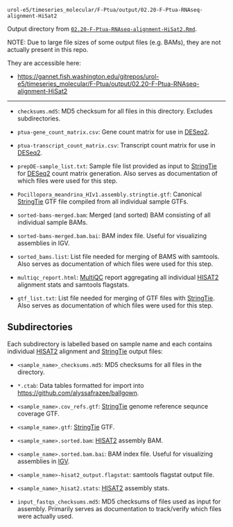 `urol-e5/timeseries_molecular/F-Ptua/output/02.20-F-Ptua-RNAseq-alignment-HiSat2`

Output directory from [`02.20-F-Ptua-RNAseq-alignment-HiSat2.Rmd`](../../code/02.20-F-Ptua-RNAseq-alignment-HiSat2.Rmd).

NOTE: Due to large file sizes of some output files (e.g. BAMs), they are not actually present in this repo.

They are accessible here:

- https://gannet.fish.washington.edu/gitrepos/urol-e5/timeseries_molecular/F-Ptua/output/02.20-F-Ptua-RNAseq-alignment-HiSat2

---
  
  - `checksums.md5`: MD5 checksum for all files in this directory. Excludes subdirectories.
  
  - `ptua-gene_count_matrix.csv`: Gene count matrix for use in [DESeq2](https://github.com/thelovelab/DESeq2).
  
  - `ptua-transcript_count_matrix.csv`: Transcript count matrix for use in [DESeq2](https://github.com/thelovelab/DESeq2). 
  
  - `prepDE-sample_list.txt`: Sample file list provided as input to [StringTie](https://ccb.jhu.edu/software/stringtie/index.shtml?t=manual) for [DESeq2](https://github.com/thelovelab/DESeq2) count matrix generation. Also serves as documentation of which files were used for this step. 
  
  - `Pocillopora_meandrina_HIv1.assembly.stringtie.gtf`: Canonical [StringTie](https://ccb.jhu.edu/software/stringtie/index.shtml?t=manual) GTF file compiled from all individual sample GTFs. 
  
  - `sorted-bams-merged.bam`: Merged (and sorted) BAM consisting of all individual sample BAMs. 
  
  - `sorted-bams-merged.bam.bai`: BAM index file. Useful for visualizing assemblies in IGV. 
  
  - `sorted_bams.list`: List file needed for merging of BAMS with samtools. Also serves as documentation of which files were used for this step. 
  
  - `multiqc_report.html`: [MultiQC](https://github.com/MultiQC/MultiQC) report aggregating all individual [HISAT2](https://daehwankimlab.github.io/hisat2/manual/) alignment stats and samtools flagstats. 
  
  
  - `gtf_list.txt`: List file needed for merging of GTF files with [StringTie](https://ccb.jhu.edu/software/stringtie/index.shtml?t=manual). Also serves as documentation of which files were used for this step. 


## Subdirectories

Each subdirectory is labelled based on sample name and each contains individual [HISAT2](https://daehwankimlab.github.io/hisat2/manual/) alignment and [StringTie](https://ccb.jhu.edu/software/stringtie/index.shtml?t=manual) output files:
  
  - `<sample_name>_checksums.md5`: MD5 checksums for all files in the directory. 
  
  - `*.ctab`: Data tables formatted for import into https://github.com/alyssafrazee/ballgown. 
  
  - `<sample_name>.cov_refs.gtf`: [StringTie](https://ccb.jhu.edu/software/stringtie/index.shtml?t=manual) genome reference sequnce coverage GTF. 
  
  - `<sample_name>.gtf`: [StringTie](https://ccb.jhu.edu/software/stringtie/index.shtml?t=manual) GTF. 
  
  - `<sample_name>.sorted.bam`: [HISAT2](https://daehwankimlab.github.io/hisat2/manual/) assembly BAM. 
  
  - `<sample_name>.sorted.bam.bai`: BAM index file. Useful for visualizing assemblies in [IGV](https://igv.org/). 
  
  - `<sample_name>-hisat2_output.flagstat`: samtools flagstat output file. 
  
  - `<sample_name>_hisat2.stats`: [HISAT2](https://daehwankimlab.github.io/hisat2/manual/) assembly stats. 
  
  - `input_fastqs_checksums.md5`: MD5 checksums of files used as input for assembly. Primarily serves as documentation to track/verify which files were actually used.
